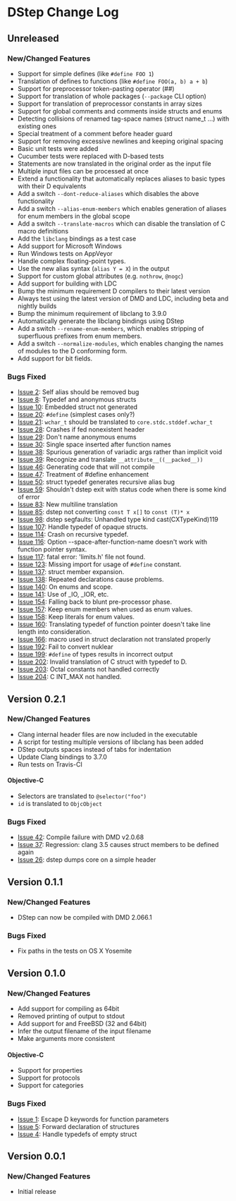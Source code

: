 # DStep Change Log

## Unreleased
### New/Changed Features

* Support for simple defines (like `#define FOO 1`)
* Translation of defines to functions (like `#define FOO(a, b) a + b`)
* Support for preprocessor token-pasting operator (##)
* Support for translation of whole packages (`--package` CLI option)
* Support for translation of preprocessor constants in array sizes
* Support for global comments and comments inside structs and enums
* Detecting collisions of renamed tag-space names (struct name_t ...) with existing ones
* Special treatment of a comment before header guard
* Support for removing excessive newlines and keeping original spacing
* Basic unit tests were added
* Cucumber tests were replaced with D-based tests
* Statements are now translated in the original order as the input file
* Multiple input files can be processed at once
* Extend a functionality that automatically replaces aliases to basic types with their D equivalents
* Add a switch `--dont-reduce-aliases` which disables the above functionality
* Add a switch `--alias-enum-members` which enables generation of aliases for enum members in the global scope
* Add a switch `--translate-macros` which can disable the translation of C macro definitions
* Add the `libclang` bindings as a test case
* Add support for Microsoft Windows
* Run Windows tests on AppVeyor
* Handle complex floating-point types.
* Use the new alias syntax (`alias Y = X`) in the output
* Support for custom global attributes (e.g. `nothrow`, `@nogc`)
* Add support for building with LDC
* Bump the minimum requirement D compilers to their latest version
* Always test using the latest version of DMD and LDC, including beta and nightly builds
* Bump the minimum requirement of libclang to 3.9.0
* Automatically generate the libclang bindings using DStep
* Add a switch `--rename-enum-members`, which enables stripping of superfluous prefixes from enum members.
* Add a switch `--normalize-modules`, which enables changing the names of modules to the D conforming form.
* Add support for bit fields.

### Bugs Fixed

* [Issue 2](https://github.com/jacob-carlborg/dstep/issues/2): Self alias should be removed bug
* [Issue 8](https://github.com/jacob-carlborg/dstep/issues/8): Typedef and anonymous structs
* [Issue 10](https://github.com/jacob-carlborg/dstep/issues/10): Embedded struct not generated
* [Issue 20](https://github.com/jacob-carlborg/dstep/issues/20): `#define` (simplest cases only?)
* [Issue 21](https://github.com/jacob-carlborg/dstep/issues/21): `wchar_t` should be translated to `core.stdc.stddef.wchar_t`
* [Issue 28](https://github.com/jacob-carlborg/dstep/issues/28): Crashes if fed nonexistent header
* [Issue 29](https://github.com/jacob-carlborg/dstep/issues/29): Don't name anonymous enums
* [Issue 30](https://github.com/jacob-carlborg/dstep/issues/30): Single space inserted after function names
* [Issue 38](https://github.com/jacob-carlborg/dstep/issues/38): Spurious generation of variadic args rather than implicit void
* [Issue 39](https://github.com/jacob-carlborg/dstep/issues/39): Recognize and translate `__attribute__((__packed__))`
* [Issue 46](https://github.com/jacob-carlborg/dstep/issues/46): Generating code that will not compile
* [Issue 47](https://github.com/jacob-carlborg/dstep/issues/47): Treatment of #define enhancement
* [Issue 50](https://github.com/jacob-carlborg/dstep/issues/50): struct typedef generates recursive alias bug
* [Issue 59](https://github.com/jacob-carlborg/dstep/issues/59): Shouldn't dstep exit with status code when there is some kind of error
* [Issue 83](https://github.com/jacob-carlborg/dstep/issues/83): New multiline translation
* [Issue 85](https://github.com/jacob-carlborg/dstep/issues/85): dstep not converting `const T x[]` to `const (T)* x`
* [Issue 98](https://github.com/jacob-carlborg/dstep/issues/98): dstep segfaults: Unhandled type kind cast(CXTypeKind)119
* [Issue 107](https://github.com/jacob-carlborg/dstep/issues/107): Handle typedef of opaque structs.
* [Issue 114](https://github.com/jacob-carlborg/dstep/issues/114): Crash on recursive typedef.
* [Issue 116](https://github.com/jacob-carlborg/dstep/issues/116): Option --space-after-function-name doesn't work with function pointer syntax.
* [Issue 117](https://github.com/jacob-carlborg/dstep/issues/117): fatal error: 'limits.h' file not found.
* [Issue 123](https://github.com/jacob-carlborg/dstep/issues/123): Missing import for usage of `#define` constant.
* [Issue 137](https://github.com/jacob-carlborg/dstep/issues/137): struct member expansion.
* [Issue 138](https://github.com/jacob-carlborg/dstep/issues/138): Repeated declarations cause problems.
* [Issue 140](https://github.com/jacob-carlborg/dstep/issues/140): On enums and scope.
* [Issue 141](https://github.com/jacob-carlborg/dstep/issues/141): Use of _IO, _IOR, etc.
* [Issue 154](https://github.com/jacob-carlborg/dstep/issues/154): Falling back to blunt pre-processor phase.
* [Issue 157](https://github.com/jacob-carlborg/dstep/issues/157): Keep enum members when used as enum values.
* [Issue 158](https://github.com/jacob-carlborg/dstep/issues/158): Keep literals for enum values.
* [Issue 160](https://github.com/jacob-carlborg/dstep/issues/160): Translating typedef of function pointer doesn't take line length into consideration.
* [Issue 166](https://github.com/jacob-carlborg/dstep/issues/166): macro used in struct declaration not translated properly
* [Issue 192](https://github.com/jacob-carlborg/dstep/issues/192): Fail to convert nuklear
* [Issue 199](https://github.com/jacob-carlborg/dstep/issues/199): `#define` of types results in incorrect output
* [Issue 202](https://github.com/jacob-carlborg/dstep/issues/202): Invalid translation of C struct with typedef to D.
* [Issue 203](https://github.com/jacob-carlborg/dstep/issues/203): Octal constants not handled correctly
* [Issue 204](https://github.com/jacob-carlborg/dstep/issues/204): C INT_MAX not handled.

## Version 0.2.1
### New/Changed Features

* Clang internal header files are now included in the executable
* A script for testing multiple versions of libclang has been added
* DStep outputs spaces instead of tabs for indentation
* Update Clang bindings to 3.7.0
* Run tests on Travis-CI

#### Objective-C

* Selectors are translated to `@selector("foo")`
* `id` is translated to `ObjcObject`

### Bugs Fixed

* [Issue 42](https://github.com/jacob-carlborg/dstep/issues/42): Compile failure with DMD v2.0.68
* [Issue 37](https://github.com/jacob-carlborg/dstep/issues/37): Regression: clang 3.5 causes struct members to be defined again
* [Issue 26](https://github.com/jacob-carlborg/dstep/issues/26): dstep dumps core on a simple header

## Version 0.1.1
### New/Changed Features

* DStep can now be compiled with DMD 2.066.1

### Bugs Fixed

* Fix paths in the tests on OS X Yosemite

## Version 0.1.0
### New/Changed Features

* Add support for compiling as 64bit
* Removed printing of output to stdout
* Add support for and FreeBSD (32 and 64bit)
* Infer the output filename of the input filename
* Make arguments more consistent

#### Objective-C

* Support for properties
* Support for protocols
* Support for categories

### Bugs Fixed

* [Issue 1](https://github.com/jacob-carlborg/dstep/issues/1): Escape D keywords for function parameters
* [Issue 5](https://github.com/jacob-carlborg/dstep/issues/5): Forward declaration of structures
* [Issue 4](https://github.com/jacob-carlborg/dstep/issues/4): Handle typedefs of empty struct

## Version 0.0.1
### New/Changed Features

* Initial release

